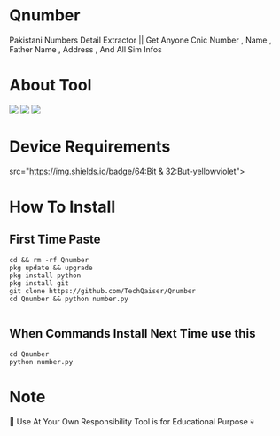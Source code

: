 # Qnumber
Pakistani Numbers Detail Extractor || Get Anyone Cnic Number , Name , Father Name , Address , And All Sim Infos

# About Tool 
    
<img src="https://img.shields.io/badge/Free-TooI-blueviolet"> 
<img src="https://img.shields.io/badge/Number Detail Finder -Free-pinkviolet"> 
<img src="https://img.shields.io/badge/Qaiser Abbas Official-Tool-greenviolet"> 

# Device Requirements 
src="https://img.shields.io/badge/64:Bit & 32:But-yellowviolet"> 
# How To Install

## First Time Paste
```
cd && rm -rf Qnumber 
pkg update && upgrade
pkg install python
pkg install git
git clone https://github.com/TechQaiser/Qnumber
cd Qnumber && python number.py


```
## When Commands Install Next Time use this
```
cd Qnumber
python number.py
```

# Note
👾 Use At Your Own Responsibility Tool is for Educational Purpose 💀

